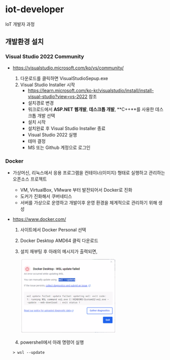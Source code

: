 # iot-developer
IoT 개발자 과정

## 개발환경 설치

### Visual Studio 2022 Community

- https://visualstudio.microsoft.com/ko/vs/community/

    1. 다운로드를 클릭하면 VisualStudioSepup.exe
    2. Visual Studio Installer 시작
        - https://learn.microsoft.com/ko-kr/visualstudio/install/install-visual-studio?view=vs-2022 참조
        - 설치경로 변경
        - 워크로드에서 **ASP.NET 웹개발**, **데스크톱 개발**, **C++**를 사용한 데스크톱 개발 선택
        - 설치 시작
        - 설치완료 후 Visual Studio Installer 종료
        - Visual Studio 2022 실행
        - 테마 결정
        - MS 또는 Github 계정으로 로그인
        

### Docker
- 가상머신, 리눅스에서 응용 프로그램을 컨테이너(이미지) 형태로 실행하고 관리하는 오픈소스 프로젝트
    - VM, VirtualBox, VMware 부터 발전되어서 Docker로 진화
    - 도커가 진화해서 쿠버네티스
    - 서버를 가상으로 운영하고 개발이후 운영 환경을 체계적으로 관리하기 위해 생성

- https://www.docker.com/
    1. 사이트에서 Docker Personal 선택
    2. Docker Desktop AMD64 클릭 다운로드

    3. 설치 재부팅 후 아래의 메시지가 출력되면,

        <img src="./image/py010.png" width="300">
        

    4. powershell에서 아래 명령어 실행
    ```shell
    > wsl --update
    ```
